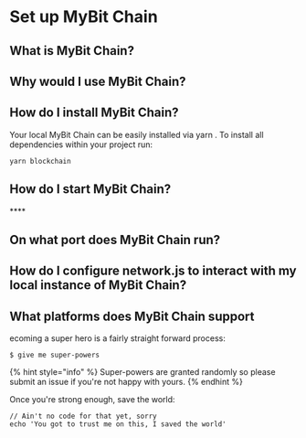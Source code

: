 # Set up MyBit Chain

## What is MyBit Chain?



## Why would I use MyBit Chain?

## How do I install MyBit Chain?

Your local MyBit Chain can be easily installed via yarn . To install all dependencies within your project run:  

```text
yarn blockchain
```

## **How do I start MyBit Chain?**

\*\*\*\*

## **On what port does MyBit Chain run?**

## **How do I configure network.js to interact with my local instance of MyBit Chain?**

## **What platforms does MyBit Chain support**

ecoming a super hero is a fairly straight forward process:

```
$ give me super-powers
```

{% hint style="info" %}
 Super-powers are granted randomly so please submit an issue if you're not happy with yours.
{% endhint %}

Once you're strong enough, save the world:

```
// Ain't no code for that yet, sorry
echo 'You got to trust me on this, I saved the world'
```



